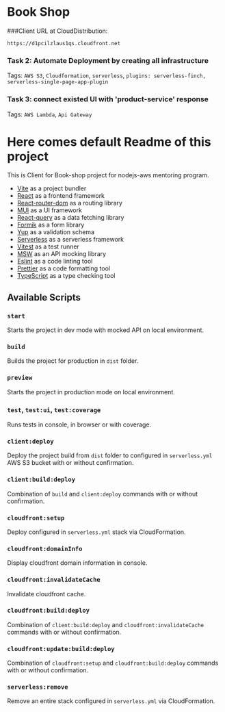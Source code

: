 # Book Shop

###Client URL at CloudDistribution:
```
https://d1pcilzlaus1qs.cloudfront.net
```


### Task 2: Automate Deployment by creating all infrastructure
Tags: `AWS S3`, `Cloudformation`, `serverless`, `plugins: serverless-finch, serverless-single-page-app-plugin`


### Task 3: connect existed UI with 'product-service' response
Tags: `AWS Lambda`, `Api Gateway`



# Here comes default Readme of this project

This is Client for Book-shop  project for nodejs-aws mentoring program.

- [Vite](https://vitejs.dev/) as a project bundler
- [React](https://beta.reactjs.org/) as a frontend framework
- [React-router-dom](https://reactrouterdotcom.fly.dev/) as a routing library
- [MUI](https://mui.com/) as a UI framework
- [React-query](https://react-query-v3.tanstack.com/) as a data fetching library
- [Formik](https://formik.org/) as a form library
- [Yup](https://github.com/jquense/yup) as a validation schema
- [Serverless](https://serverless.com/) as a serverless framework
- [Vitest](https://vitest.dev/) as a test runner
- [MSW](https://mswjs.io/) as an API mocking library
- [Eslint](https://eslint.org/) as a code linting tool
- [Prettier](https://prettier.io/) as a code formatting tool
- [TypeScript](https://www.typescriptlang.org/) as a type checking tool

## Available Scripts

### `start`

Starts the project in dev mode with mocked API on local environment.

### `build`

Builds the project for production in `dist` folder.

### `preview`

Starts the project in production mode on local environment.

### `test`, `test:ui`, `test:coverage`

Runs tests in console, in browser or with coverage.


### `client:deploy`

Deploy the project build from `dist` folder to configured in `serverless.yml` AWS S3 bucket with or without confirmation.

### `client:build:deploy`

Combination of `build` and `client:deploy` commands with or without confirmation.

### `cloudfront:setup`

Deploy configured in `serverless.yml` stack via CloudFormation.

### `cloudfront:domainInfo`

Display cloudfront domain information in console.

### `cloudfront:invalidateCache`

Invalidate cloudfront cache.

### `cloudfront:build:deploy`

Combination of `client:build:deploy` and `cloudfront:invalidateCache` commands with or without confirmation.

### `cloudfront:update:build:deploy`

Combination of `cloudfront:setup` and `cloudfront:build:deploy` commands with or without confirmation.

### `serverless:remove`

Remove an entire stack configured in `serverless.yml` via CloudFormation.
